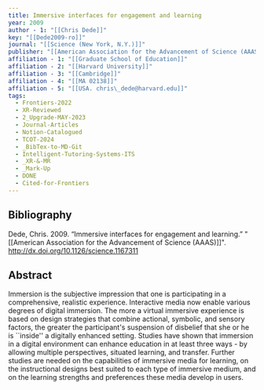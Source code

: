 ```yaml
---
title: Immersive interfaces for engagement and learning
year: 2009
author - 1: "[[Chris Dede]]"
key: "[[Dede2009-ro]]"
journal: "[[Science (New York, N.Y.)]]"
publisher: "[[American Association for the Advancement of Science (AAAS)]]"
affiliation - 1: "[[Graduate School of Education]]"
affiliation - 2: "[[Harvard University]]"
affiliation - 3: "[[Cambridge]]"
affiliation - 4: "[[MA 02138]]"
affiliation - 5: "[[USA. chris\_dede@harvard.edu]]"
tags:
  - Frontiers-2022
  - XR-Reviewed
  - 2_Upgrade-MAY-2023
  - Journal-Articles
  - Notion-Catalogued
  - TCOT-2024
  - _BibTex-to-MD-Git
  - Intelligent-Tutoring-Systems-ITS
  - _XR-&-MR
  - _Mark-Up
  - DONE
  - Cited-for-Frontiers
---
```


## Bibliography
Dede, Chris. 2009. “Immersive interfaces for engagement and learning.” "[[American Association for the Advancement of Science (AAAS)]]". http://dx.doi.org/10.1126/science.1167311

## Abstract
Immersion is the subjective impression that one is participating in a comprehensive, realistic experience. Interactive media now enable various degrees of digital immersion. The more a virtual immersive experience is based on design strategies that combine actional, symbolic, and sensory factors, the greater the participant's suspension of disbelief that she or he is ``inside'' a digitally enhanced setting. Studies have shown that immersion in a digital environment can enhance education in at least three ways -  by allowing multiple perspectives, situated learning, and transfer. Further studies are needed on the capabilities of immersive media for learning, on the instructional designs best suited to each type of immersive medium, and on the learning strengths and preferences these media develop in users.
